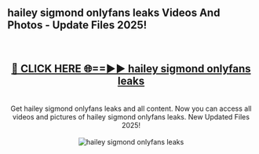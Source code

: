 <h2>hailey sigmond onlyfans leaks Videos And Photos - Update Files 2025!</h2>
<br>
<div align="center">
<h2><a href="https://linkcuts.com/hfmhzwbr" rel="nofollow">🔴 CLICK HERE 🌐==►► hailey sigmond onlyfans leaks</a></h2>
<br>
Get hailey sigmond onlyfans leaks and all content. Now you can access all videos and pictures of hailey sigmond onlyfans leaks. New Updated Files 2025!
<br>
<br>
<a href="https://linkcuts.com/hfmhzwbr" rel="nofollow" data-target="animated-image.originalLink"><img src="https://i.ibb.co.com/WyWwxjT/player-gif2.gif" alt="hailey sigmond onlyfans leaks" style="max-width: 100%; display: inline-block;" data-target="animated-image.originalImage"></a>
</div>
<br>